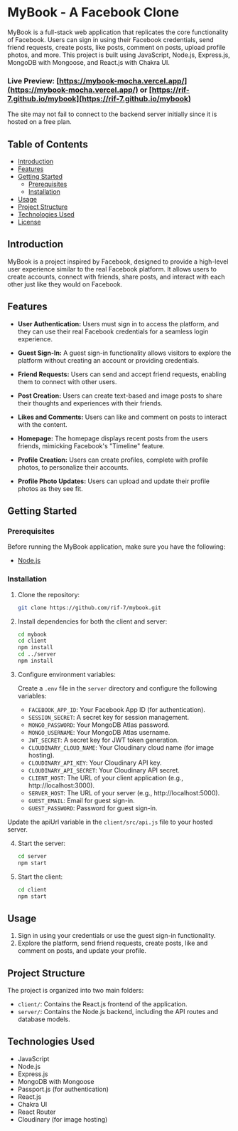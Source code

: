 # MyBook - A Facebook Clone

MyBook is a full-stack web application that replicates the core functionality of Facebook. Users can sign in using their Facebook credentials, send friend requests, create posts, like posts, comment on posts, upload profile photos, and more. This project is built using JavaScript, Node.js, Express.js, MongoDB with Mongoose, and React.js with Chakra UI.

### Live Preview: [https://mybook-mocha.vercel.app/](https://mybook-mocha.vercel.app/) or [https://rif-7.github.io/mybook](https://rif-7.github.io/mybook) 
The site may not fail to connect to the backend server initially since it is hosted on a free plan.
    

## Table of Contents

- [Introduction](#introduction)
- [Features](#features)
- [Getting Started](#getting-started)
  - [Prerequisites](#prerequisites)
  - [Installation](#installation)
- [Usage](#usage)
- [Project Structure](#project-structure)
- [Technologies Used](#technologies-used)
- [License](#license)

## Introduction

MyBook is a project inspired by Facebook, designed to provide a high-level user experience similar to the real Facebook platform. It allows users to create accounts, connect with friends, share posts, and interact with each other just like they would on Facebook.

## Features

- **User Authentication:** Users must sign in to access the platform, and they can use their real Facebook credentials for a seamless login experience.
  
- **Guest Sign-In:** A guest sign-in functionality allows visitors to explore the platform without creating an account or providing credentials.

- **Friend Requests:** Users can send and accept friend requests, enabling them to connect with other users.

- **Post Creation:** Users can create text-based and image posts to share their thoughts and experiences with their friends.

- **Likes and Comments:** Users can like and comment on posts to interact with the content.

- **Homepage:** The homepage displays recent posts from the users friends, mimicking Facebook's "Timeline" feature.

- **Profile Creation:** Users can create profiles, complete with profile photos, to personalize their accounts.

- **Profile Photo Updates:** Users can upload and update their profile photos as they see fit.

## Getting Started

### Prerequisites

Before running the MyBook application, make sure you have the following:

- [Node.js](https://nodejs.org/)

### Installation

1. Clone the repository:

   ```bash
   git clone https://github.com/rif-7/mybook.git
   ```

2. Install dependencies for both the client and server:

   ```bash
   cd mybook
   cd client
   npm install
   cd ../server
   npm install
   ```

3. Configure environment variables:

   Create a `.env` file in the `server` directory and configure the following variables:

   - `FACEBOOK_APP_ID`: Your Facebook App ID (for authentication).
   - `SESSION_SECRET`: A secret key for session management.
   - `MONGO_PASSWORD`: Your MongoDB Atlas password.
   - `MONGO_USERNAME`: Your MongoDB Atlas username.
   - `JWT_SECRET`: A secret key for JWT token generation.
   - `CLOUDINARY_CLOUD_NAME`: Your Cloudinary cloud name (for image hosting).
   - `CLOUDINARY_API_KEY`: Your Cloudinary API key.
   - `CLOUDINARY_API_SECRET`: Your Cloudinary API secret.
   - `CLIENT_HOST`: The URL of your client application (e.g., http://localhost:3000).
   - `SERVER_HOST`: The URL of your server (e.g., http://localhost:5000).
   - `GUEST_EMAIL`: Email for guest sign-in.
   - `GUEST_PASSWORD`: Password for guest sign-in.

  Update the apiUrl variable in the `client/src/api.js` file to your hosted server.

4. Start the server:

   ```bash
   cd server
   npm start
   ```

5. Start the client:

   ```bash
   cd client
   npm start
   ```

## Usage

1. Sign in using your credentials or use the guest sign-in functionality.
2. Explore the platform, send friend requests, create posts, like and comment on posts, and update your profile.

## Project Structure

The project is organized into two main folders:

- `client/`: Contains the React.js frontend of the application.
- `server/`: Contains the Node.js backend, including the API routes and database models.

## Technologies Used

- JavaScript
- Node.js
- Express.js
- MongoDB with Mongoose
- Passport.js (for authentication)
- React.js
- Chakra UI
- React Router
- Cloudinary (for image hosting)
